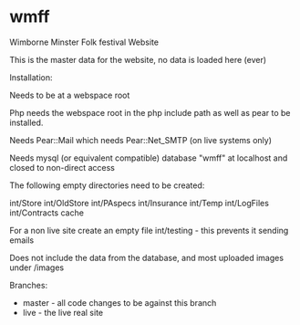 # wmff
Wimborne Minster Folk festival Website

This is the master data for the website, no data is loaded here (ever)

Installation:

Needs to be at a webspace root

Php needs the webspace root in the php include path as well as pear to be installed.  

Needs Pear::Mail which needs Pear::Net_SMTP (on live systems only)

Needs mysql (or equivalent compatible) database "wmff" at localhost and closed to non-direct access

The following empty directories need to be created:

int/Store int/OldStore int/PAspecs int/Insurance int/Temp int/LogFiles int/Contracts cache

For a non live site create an empty file int/testing - this prevents it sending emails

Does not include the data from the database, and most uploaded images under /images


Branches:
* master - all code changes to be against this branch
* live - the live real site


